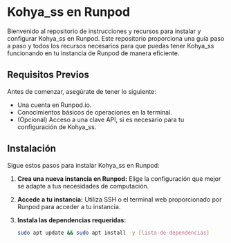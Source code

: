 # Kohya_ss en Runpod

Bienvenido al repositorio de instrucciones y recursos para instalar y configurar Kohya_ss en Runpod. Este repositorio proporciona una guía paso a paso y todos los recursos necesarios para que puedas tener Kohya_ss funcionando en tu instancia de Runpod de manera eficiente.

## Requisitos Previos

Antes de comenzar, asegúrate de tener lo siguiente:

- Una cuenta en Runpod.io.
- Conocimientos básicos de operaciones en la terminal.
- (Opcional) Acceso a una clave API, si es necesario para tu configuración de Kohya_ss.

## Instalación

Sigue estos pasos para instalar Kohya_ss en Runpod:

1. **Crea una nueva instancia en Runpod:** Elige la configuración que mejor se adapte a tus necesidades de computación.

2. **Accede a tu instancia:** Utiliza SSH o el terminal web proporcionado por Runpod para acceder a tu instancia.

3. **Instala las dependencias requeridas:**
   ```bash
   sudo apt update && sudo apt install -y [lista-de-dependencias]
